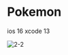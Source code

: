 # Pokemon

ios 16
xcode 13

![2-2](https://user-images.githubusercontent.com/98461511/200515975-d7128739-9071-40d7-9a6c-577f55f8653e.gif)
